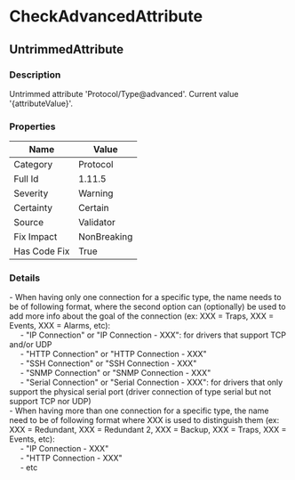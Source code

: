 ﻿---  
uid: Validator_1_11_5  
---

# CheckAdvancedAttribute

## UntrimmedAttribute

### Description

Untrimmed attribute 'Protocol\/Type@advanced'. Current value '{attributeValue}'.

### Properties

| Name         | Value       |
| ------------ | ----------- |
| Category     | Protocol    |
| Full Id      | 1.11.5      |
| Severity     | Warning     |
| Certainty    | Certain     |
| Source       | Validator   |
| Fix Impact   | NonBreaking |
| Has Code Fix | True        |

### Details

\- When having only one connection for a specific type, the name needs to be of following format, where the second option can (optionally) be used to add more info about the goal of the connection (ex: XXX \= Traps, XXX \= Events, XXX \= Alarms, etc):  
     \- "IP Connection" or "IP Connection \- XXX": for drivers that support TCP and\/or UDP  
     \- "HTTP Connection" or "HTTP Connection \- XXX"  
     \- "SSH Connection" or "SSH Connection \- XXX"  
     \- "SNMP Connection" or "SNMP Connection \- XXX"  
     \- "Serial Connection" or "Serial Connection \- XXX": for drivers that only support the physical serial port (driver connection of type serial but not support TCP nor UDP)  
\- When having more than one connection for a specific type, the name need to be of following format where XXX is used to distinguish them (ex: XXX \= Redundant, XXX \= Redundant 2, XXX \= Backup, XXX \= Traps, XXX \= Events, etc):  
     \- "IP Connection \- XXX"  
     \- "HTTP Connection \- XXX"  
     \- etc

